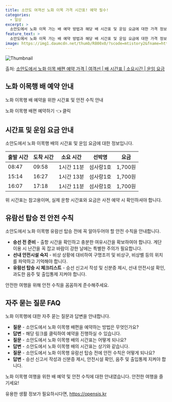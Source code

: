```yaml
---
title: 소안도 여객선 노화 이목 가격 시간표! 예약 필수!
categories:
  - 일상
excerpt: >
  소안도에서 노화 이목 가는 배 예약 방법과 해당 배 시간표 및 운임 요금에 대한 가격 정보를 안내 드리겠습니다. 안전하고 재밋는 노화 이목행 여행을 위해 아래 정보 참고하시기 바랍니다. 노화 이목행 배편 예약하기 👈 클릭소안도에서 노화 이목행 배 시간표출발 시간도착 시간소요 시간선박명요금08:4709:581시간 11분섬사랑1호1,700원15:1416:271시간 13분섬사랑1호1,700원16:0717:181시간 11분섬사랑1호1,700원노화 이목행 배편 예약하기 👈 클릭소안도에서 노화 이목행 여객선 탑승 시 이용수칙소안도에서 노화 이목행 배 출항시간을 확인하여 충분한 여유시간을 확보해야 합니다. 배가 선착장에 도착하면 내리고 난 후 탑승하는 것이 안전합니다. 계단을 이용할 때에는 난간을 꼭 잡고, 바람이 ..
feature_text: >
  소안도에서 노화 이목 가는 배 예약 방법과 해당 배 시간표 및 운임 요금에 대한 가격 정보를 안내 드리겠습니다. 안전하고 재밋는 노화 이목행 여행을 위해 아래 정보 참고하시기 바랍니다. 노화 이목행 배편 예약하기 👈 클릭소안도에서 노화 이목행 배 시간표출발 시간도착 시간소요 시간선박명요금08:4709:581시간 11분섬사랑1호1,700원15:1416:271시간 13분섬사랑1호1,700원16:0717:181시간 11분섬사랑1호1,700원노화 이목행 배편 예약하기 👈 클릭소안도에서 노화 이목행 여객선 탑승 시 이용수칙소안도에서 노화 이목행 배 출항시간을 확인하여 충분한 여유시간을 확보해야 합니다. 배가 선착장에 도착하면 내리고 난 후 탑승하는 것이 안전합니다. 계단을 이용할 때에는 난간을 꼭 잡고, 바람이 ..
image: https://img1.daumcdn.net/thumb/R800x0/?scode=mtistory2&fname=https%3A%2F%2Fblog.kakaocdn.net%2Fdn%2Fba6Hbm%2FbtsHBmA78m4%2FqGMPRiLRB7pIOj59mgwr51%2Fimg.webp
---
```


![Thumbnail](https://img1.daumcdn.net/thumb/R800x0/?scode=mtistory2&fname=https%3A%2F%2Fblog.kakaocdn.net%2Fdn%2Fba6Hbm%2FbtsHBmA78m4%2FqGMPRiLRB7pIOj59mgwr51%2Fimg.webp)

<p>출처: <a href="https://opensis.kr/entry/%EC%86%8C%EC%95%88%EB%8F%84%EC%97%90%EC%84%9C-%EB%85%B8%ED%99%94-%EC%9D%B4%EB%AA%A9-%EB%B0%B0%ED%8E%B8-%EC%98%88%EC%95%BD-%EA%B0%80%EA%B2%A9-%EC%97%AC%EA%B0%9D%EC%84%A0-%EB%B0%B0-%EC%8B%9C%EA%B0%84%ED%91%9C-%EC%86%8C%EC%9A%94%EC%8B%9C%EA%B0%84-%EC%9A%B4%EC%9E%84-%EC%9A%94%EA%B8%88" rel="dofollow">소안도에서 노화 이목 배편 예약 가격 | 여객선 | 배 시간표 | 소요시간 | 운임 요금</a> </p>

## 노화 이목행 배 예약 안내

노화 이목행 배 예약을 위한 시간표 및 안전 수칙 안내

노화 이목행 배편 예약하기 👈 클릭

## 시간표 및 운임 요금 안내

소안도에서 노화 이목행 배의 시간표 및 운임 요금에 대한 정보입니다.

출발 시간 | 도착 시간 | 소요 시간 | 선박명 | 요금  
---|---|---|---|---  
08:47 | 09:58 | 1시간 11분 | 섬사랑1호 | 1,700원  
15:14 | 16:27 | 1시간 13분 | 섬사랑1호 | 1,700원  
16:07 | 17:18 | 1시간 11분 | 섬사랑1호 | 1,700원  
  
위 시간표는 참고용이며, 실제 운항 시간표와 요금은 사전 예약 시 확인하셔야 합니다.

## 유람선 탑승 전 안전 수칙

소안도에서 노화 이목행 유람선 탑승 전에 꼭 알아두어야 할 안전 수칙을 안내합니다.

  * **승선 전 준비** \- 출항 시간을 확인하고 충분한 여유시간을 확보하여야 합니다. 계단 이용 시 난간을 꼭 잡고 바람이 강한 날에는 특별한 주의가 필요합니다.
  * **선내 안전시설 숙지** \- 비상 상황에 대비하여 구명조끼 및 비상구, 비상벨 등의 위치를 파악하고 기억해야 합니다.
  * **유람선 탑승 시 체크리스트** \- 승선 신고서 작성 및 신분증 제시, 선내 안전시설 확인, 과도한 음주 및 출입통제 지켜야 합니다.

안전한 여행을 위해 안전 수칙을 꼼꼼하게 준수해주세요.

## 자주 묻는 질문 FAQ

노화 이목행에 대한 자주 묻는 질문과 답변을 안내합니다.

  * **질문** \- 소안도에서 노화 이목행 배편을 예약하는 방법은 무엇인가요?
  * **답변** \- 해당 링크를 클릭하여 예약을 진행하실 수 있습니다.
  * **질문** \- 소안도에서 노화 이목행 배의 시간표는 어떻게 되나요?
  * **답변** \- 소안도에서 노화 이목행 배의 시간표는 상기와 같습니다.
  * **질문** \- 소안도에서 노화 이목행 유람선 탑승 전에 안전 수칙은 어떻게 되나요?
  * **답변** \- 승선 신고서 작성과 신분증 제시, 안전시설 확인, 음주 및 출입통제 지켜야 합니다.

노화 이목행 여행을 위한 배 예약 및 안전 수칙에 대한 안내였습니다. 안전한 여행을 즐기세요!



 

유용한 생활 정보가 필요하시다면, <a href="https://opensis.kr" rel="dofollow">https://opensis.kr</a>


